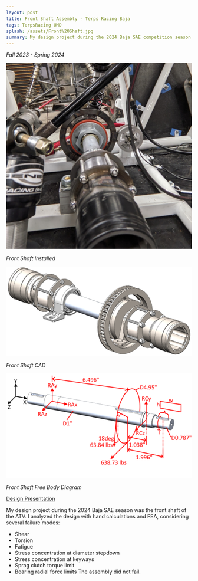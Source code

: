 ```yaml
---
layout: post
title: Front Shaft Assembly - Terps Racing Baja
tags: TerpsRacing UMD
splash: /assets/Front%20Shaft.jpg
summary: My design project during the 2024 Baja SAE competition season.
---
```


*Fall 2023 - Spring 2024*

![](/assets/Front%20Shaft.jpg)

*Front Shaft Installed*

![](/assets/Front%20Shaft%20CAD.jpg)

*Front Shaft CAD*

![](/assets/ShaftFBD_20mm.png)

*Front Shaft Free Body Diagram*

[Design Presentation](/assets/Terps%20Racing%20BAJA%20-%20Front%20Shaft%20-%20CDR%202.pdf)


My design project during the 2024 Baja SAE season was the front shaft of the ATV.
I analyzed the design with hand calculations and FEA, considering several failure modes:
- Shear
- Torsion
- Fatigue
- Stress concentration at diameter stepdown
- Stress concentration at keyways
- Sprag clutch torque limit
- Bearing radial force limits
The assembly did not fail.
